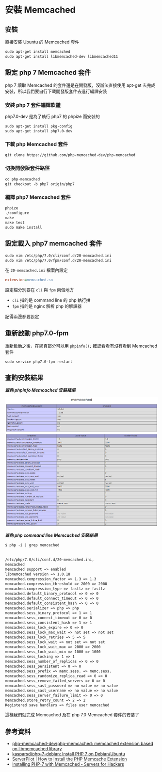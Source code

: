 # 安裝 Memcached

## 安裝

直接安裝 Ubuntu 的 Memcached 套件

```shell
sudo apt-get install memcached
sudo apt-get install libmemcached-dev libmemcached11
```

## 設定 php 7 Memcached 套件

php 7 讀取 Memcached 的套件還是在開發版，沒辦法直接使用 apt-get 去完成安裝，所以我們要自行下載開發版套件去進行編譯安裝

### 安裝 php 7 套件編譯軟體

php7.0-dev 是為了執行 php7 的 phpize 而安裝的

```shell
sudo apt-get install pkg-config
sudo apt-get install php7.0-dev
```


### 下載 php Memcached 套件

```shell
git clone https://github.com/php-memcached-dev/php-memcached
```

### 切換開發版套件路徑

```shell
cd php-memcached
git checkout -b php7 origin/php7
```

### 編譯 php7 Memcached 套件

```shell
phpize
./configure
make
make test
sudo make install
```

## 設定載入 php7 memcached 套件

```shell
sudo vim /etc/php/7.0/cli/conf.d/20-memcached.ini
sudo vim /etc/php/7.0/fpm/conf.d/20-memcached.ini
```

在 `20-memcached.ini` 檔案內設定

```ini
extension=memcached.so
```

設定檔分別要在 `cli` 與 `fpm` 兩個地方

* `cli` 指的是 command line 的 php 執行擋
* `fpm` 指的是 nginx 解析 php 的解譯器

記得兩邊都要設定

## 重新啟動 php7.0-fpm

重新啟動之後，在網頁部分可以用 `phpinfo();` 確認看看有沒有看到 Memcached 套件

```shell
sudo service php7.0-fpm restart
```

## 查詢安裝結果

***查詢 phpinfo Memcached 安裝結果***

![查詢 phpinfo Memcached 安裝結果](./images/install-memcached-phpinfo.png)

***查詢 php command line Memcached 安裝結果***

```shell
$ php -i | grep memcached


/etc/php/7.0/cli/conf.d/20-memcached.ini,
memcached
memcached support => enabled
libmemcached version => 1.0.18
memcached.compression_factor => 1.3 => 1.3
memcached.compression_threshold => 2000 => 2000
memcached.compression_type => fastlz => fastlz
memcached.default_binary_protocol => 0 => 0
memcached.default_connect_timeout => 0 => 0
memcached.default_consistent_hash => 0 => 0
memcached.serializer => php => php
memcached.sess_binary_protocol => 1 => 1
memcached.sess_connect_timeout => 0 => 0
memcached.sess_consistent_hash => 1 => 1
memcached.sess_lock_expire => 0 => 0
memcached.sess_lock_max_wait => not set => not set
memcached.sess_lock_retries => 5 => 5
memcached.sess_lock_wait => not set => not set
memcached.sess_lock_wait_max => 2000 => 2000
memcached.sess_lock_wait_min => 1000 => 1000
memcached.sess_locking => 1 => 1
memcached.sess_number_of_replicas => 0 => 0
memcached.sess_persistent => 0 => 0
memcached.sess_prefix => memc.sess. => memc.sess.
memcached.sess_randomize_replica_read => 0 => 0
memcached.sess_remove_failed_servers => 0 => 0
memcached.sess_sasl_password => no value => no value
memcached.sess_sasl_username => no value => no value
memcached.sess_server_failure_limit => 0 => 0
memcached.store_retry_count => 2 => 2
Registered save handlers => files user memcached
```


這樣我們就完成 Memcached 及在 php 7.0 Memcached 套件的安裝了

## 參考資料
* [php-memcached-dev/php-memcached: memcached extension based on libmemcached library](https://github.com/php-memcached-dev/php-memcached)
* [kasparsd/php-7-debian: Install PHP 7 on Debian/Ubuntu](https://github.com/kasparsd/php-7-debian)
* [ServerPilot | How to Install the PHP Memcache Extension](https://serverpilot.io/community/articles/how-to-install-the-php-memcache-extension.html)
* [Installing PHP-7 with Memcached - Servers for Hackers](https://serversforhackers.com/video/installing-php-7-with-memcached)

